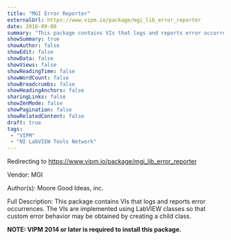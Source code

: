 ```yaml
---
title: "MGI Error Reporter"
externalUrl: https://www.vipm.io/package/mgi_lib_error_reporter
date: 2016-09-08
summary: "This package contains VIs that logs and reports error occurrences."
showSummary: true
showAuthor: false
showEdit: false
showData: false
showViews: false
showReadingTime: false
showWordCount: false
showBreadcrumbs: false
showHeadingAnchors: false
sharingLinks: false
showZenMode: false
showPagination: false
showRelatedContent: false
draft: true
tags:
 - "VIPM"
 - "NI LabVIEW Tools Network"
---
```


Redirecting to https://www.vipm.io/package/mgi_lib_error_reporter

Vendor: MGI

Author(s): Moore Good Ideas, inc.
 
Full Description:
This package contains VIs that logs and reports error occurrences.  The VIs are implemented using LabVIEW classes so that custom error behavior may be obtained by creating a child class.

**NOTE:  VIPM 2014 or later  is required to install this package.**